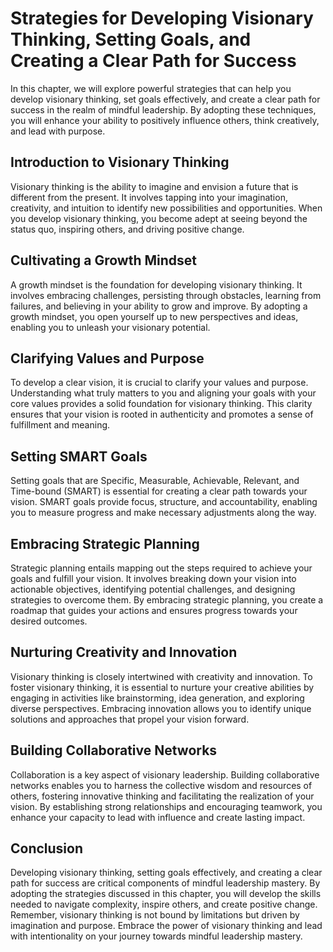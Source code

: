 # Strategies for Developing Visionary Thinking, Setting Goals, and Creating a Clear Path for Success

In this chapter, we will explore powerful strategies that can help you develop visionary thinking, set goals effectively, and create a clear path for success in the realm of mindful leadership. By adopting these techniques, you will enhance your ability to positively influence others, think creatively, and lead with purpose.

## Introduction to Visionary Thinking

Visionary thinking is the ability to imagine and envision a future that is different from the present. It involves tapping into your imagination, creativity, and intuition to identify new possibilities and opportunities. When you develop visionary thinking, you become adept at seeing beyond the status quo, inspiring others, and driving positive change.

## Cultivating a Growth Mindset

A growth mindset is the foundation for developing visionary thinking. It involves embracing challenges, persisting through obstacles, learning from failures, and believing in your ability to grow and improve. By adopting a growth mindset, you open yourself up to new perspectives and ideas, enabling you to unleash your visionary potential.

## Clarifying Values and Purpose

To develop a clear vision, it is crucial to clarify your values and purpose. Understanding what truly matters to you and aligning your goals with your core values provides a solid foundation for visionary thinking. This clarity ensures that your vision is rooted in authenticity and promotes a sense of fulfillment and meaning.

## Setting SMART Goals

Setting goals that are Specific, Measurable, Achievable, Relevant, and Time-bound (SMART) is essential for creating a clear path towards your vision. SMART goals provide focus, structure, and accountability, enabling you to measure progress and make necessary adjustments along the way.

## Embracing Strategic Planning

Strategic planning entails mapping out the steps required to achieve your goals and fulfill your vision. It involves breaking down your vision into actionable objectives, identifying potential challenges, and designing strategies to overcome them. By embracing strategic planning, you create a roadmap that guides your actions and ensures progress towards your desired outcomes.

## Nurturing Creativity and Innovation

Visionary thinking is closely intertwined with creativity and innovation. To foster visionary thinking, it is essential to nurture your creative abilities by engaging in activities like brainstorming, idea generation, and exploring diverse perspectives. Embracing innovation allows you to identify unique solutions and approaches that propel your vision forward.

## Building Collaborative Networks

Collaboration is a key aspect of visionary leadership. Building collaborative networks enables you to harness the collective wisdom and resources of others, fostering innovative thinking and facilitating the realization of your vision. By establishing strong relationships and encouraging teamwork, you enhance your capacity to lead with influence and create lasting impact.

## Conclusion

Developing visionary thinking, setting goals effectively, and creating a clear path for success are critical components of mindful leadership mastery. By adopting the strategies discussed in this chapter, you will develop the skills needed to navigate complexity, inspire others, and create positive change. Remember, visionary thinking is not bound by limitations but driven by imagination and purpose. Embrace the power of visionary thinking and lead with intentionality on your journey towards mindful leadership mastery.
